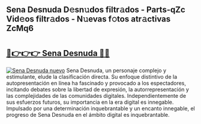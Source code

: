## Sena Desnuda D𝚎sn𝚞dos filtr𝚊dos - Parts-qZc Vid𝚎os filtr𝚊dos - N𝚞evas f𝚘tos atr𝚊ctivas ZcMq6

# <h2><a href="http://mb37xg.tromn.icu/?c=Sena+Desnuda">🔗👉👉👉 Sena Desnuda 🔗🔗</a></h2>

[![Sena Desnuda nuevo](https://i.imgur.com/pEAQMta.gif)](http://mb37xg.tromn.icu/?c=Sena+Desnuda)
Sena Desnuda, un personaje complejo y estimulante, elude la clasificación directa. Su enfoque distintivo de la autopresentación en línea ha fascinado y provocado a los espectadores, incitando debates sobre la libertad de expresión, la autorrepresentación y las complejidades de las comunidades digitales. Independientemente de sus esfuerzos futuros, su importancia en la era digital es innegable. Impulsado por una determinación inquebrantable y un encanto innegable, el progreso de Sena Desnuda en el ámbito digital es inquebrantable.
